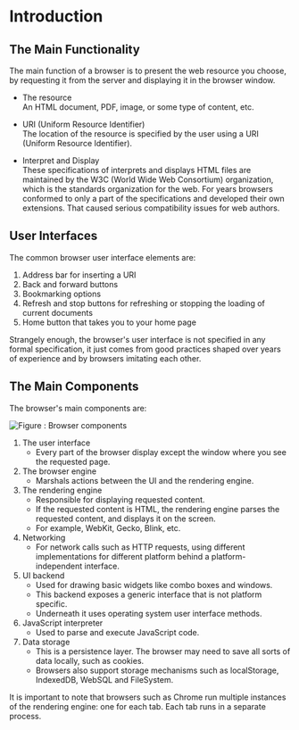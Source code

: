 # Introduction
## The Main Functionality
The main function of a browser is to present the web resource you choose, by requesting it from the server and displaying it in the browser window.

- The resource  
An HTML document, PDF, image, or some type of content, etc.

- URI (Uniform Resource Identifier)  
The location of the resource is specified by the user using a URI (Uniform Resource Identifier).

- Interpret and Display  
These specifications of interprets and displays HTML files are maintained by the W3C (World Wide Web Consortium) organization, which is the standards organization for the web.  For years browsers conformed to only a part of the specifications and developed their own extensions. That caused serious compatibility issues for web authors.

## User Interfaces
The common browser user interface elements are:
1. Address bar for inserting a URI
2. Back and forward buttons
3. Bookmarking options
4. Refresh and stop buttons for refreshing or stopping the loading of current documents
5. Home button that takes you to your home page

Strangely enough, the browser's user interface is not specified in any formal specification, it just comes from good practices shaped over years of experience and by browsers imitating each other.

## The Main Components
The browser's main components are:

![Figure : Browser components](https://www.html5rocks.com/en/tutorials/internals/howbrowserswork/layers.png)

1. The user interface  
    - Every part of the browser display except the window where you see the requested page.
2. The browser engine  
    - Marshals actions between the UI and the rendering engine.
3. The rendering engine  
    - Responsible for displaying requested content. 
    - If the requested content is HTML, the rendering engine parses the requested content, and displays it on the screen.
    - For example, WebKit, Gecko, Blink, etc.
4. Networking  
    - For network calls such as HTTP requests, using different implementations for different platform behind a platform-independent interface.
5. UI backend  
    - Used for drawing basic widgets like combo boxes and windows. 
    - This backend exposes a generic interface that is not platform specific. 
    - Underneath it uses operating system user interface methods.
6. JavaScript interpreter
    - Used to parse and execute JavaScript code.
7. Data storage
    - This is a persistence layer. The browser may need to save all sorts of data locally, such as cookies. 
    - Browsers also support storage mechanisms such as localStorage, IndexedDB, WebSQL and FileSystem.
    
It is important to note that browsers such as Chrome run multiple instances of the rendering engine: one for each tab. Each tab runs in a separate process.